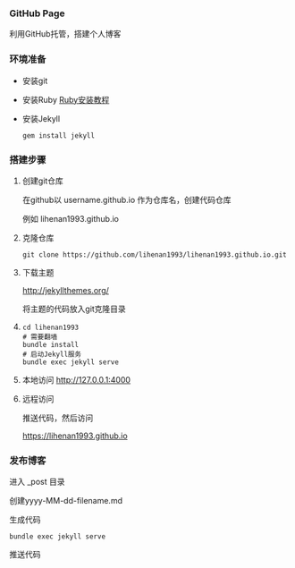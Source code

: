 ### GitHub Page

利用GitHub托管，搭建个人博客

### 环境准备

- 安装git

- 安装Ruby [Ruby安装教程](https://www.ruby-lang.org/zh_cn/documentation/installation/)

- 安装Jekyll

  ```shell
  gem install jekyll
  ```

### 搭建步骤

1. 创建git仓库

   在github以 username.github.io 作为仓库名，创建代码仓库

   例如 lihenan1993.github.io

2. 克隆仓库

   ```shell
   git clone https://github.com/lihenan1993/lihenan1993.github.io.git
   ```

3. 下载主题

   http://jekyllthemes.org/

   将主题的代码放入git克隆目录

4. ```shell
   cd lihenan1993
   # 需要翻墙
   bundle install
   # 启动Jekyll服务
   bundle exec jekyll serve
   ```

5. 本地访问 http://127.0.0.1:4000

6. 远程访问

   推送代码，然后访问

   https://lihenan1993.github.io

### 发布博客

进入 _post 目录

创建yyyy-MM-dd-filename.md

生成代码

```shell
bundle exec jekyll serve
```

推送代码